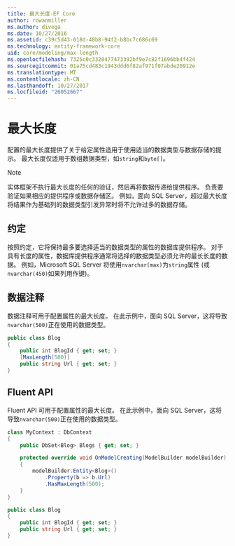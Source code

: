 ```yaml
---
title: 最大长度-EF Core
author: rowanmiller
ms.author: divega
ms.date: 10/27/2016
ms.assetid: c39c5d43-018d-48b8-94f2-b8bc7c686c69
ms.technology: entity-framework-core
uid: core/modeling/max-length
ms.openlocfilehash: 7325c0c3328477473392bf9e7c82f1696bb4f424
ms.sourcegitcommit: 01a75cd483c1943ddd6f82af971f07abde20912e
ms.translationtype: MT
ms.contentlocale: zh-CN
ms.lasthandoff: 10/27/2017
ms.locfileid: "26052667"
---
```

# <a name="maximum-length"></a>最大长度

配置的最大长度提供了关于给定属性适用于使用适当的数据类型与数据存储的提示。 最大长度仅适用于数组数据类型，如`string`和`byte[]`。

> [!NOTE]  
> 实体框架不执行最大长度的任何的验证，然后再将数据传递给提供程序。 负责要验证如果相应的提供程序或数据存储区。 例如，面向 SQL Server，超过最大长度将结果作为基础列的数据类型引发异常时将不允许过多的数据存储。

## <a name="conventions"></a>约定

按照约定，它将保持最多要选择适当的数据类型的属性的数据库提供程序。 对于具有长度的属性，数据库提供程序通常将选择的数据类型必须允许的最长长度的数据。 例如，Microsoft SQL Server 将使用`nvarchar(max)`为`string`属性 (或`nvarchar(450)`如果列用作键)。

## <a name="data-annotations"></a>数据注释

数据注释可用于配置属性的最大长度。 在此示例中，面向 SQL Server，这将导致`nvarchar(500)`正在使用的数据类型。

<!-- [!code-csharp[Main](samples/core/Modeling/DataAnnotations/Samples/MaxLength.cs?highlight=4)] -->
``` csharp
public class Blog
{
    public int BlogId { get; set; }
    [MaxLength(500)]
    public string Url { get; set; }
}
```

## <a name="fluent-api"></a>Fluent API

Fluent API 可用于配置属性的最大长度。 在此示例中，面向 SQL Server，这将导致`nvarchar(500)`正在使用的数据类型。

<!-- [!code-csharp[Main](samples/core/Modeling/FluentAPI/Samples/MaxLength.cs?highlight=7,8,9)] -->
``` csharp
class MyContext : DbContext
{
    public DbSet<Blog> Blogs { get; set; }

    protected override void OnModelCreating(ModelBuilder modelBuilder)
    {
        modelBuilder.Entity<Blog>()
            .Property(b => b.Url)
            .HasMaxLength(500);
    }
}

public class Blog
{
    public int BlogId { get; set; }
    public string Url { get; set; }
}
```
